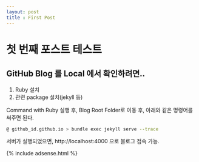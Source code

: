 ```yaml
---
layout: post
title : First Post
---
```


# 첫 번째 포스트 테스트

## GitHub Blog 를 Local 에서 확인하려면..

1. Ruby 설치
2. 관련 package 설치(jekyll 등)

Command with Ruby 실행 후, Blog Root Folder로 이동 후, 
아래와 같은 명령어를 써주면 된다.

```sh
@ github_id.github.io > bundle exec jekyll serve --trace
```

서버가 실행되었으면, http://localhost:4000 으로 블로그 접속 가능.

{% include adsense.html %}

